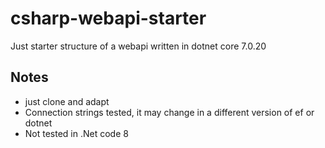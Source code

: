 # csharp-webapi-starter
Just starter structure of a webapi written in dotnet core 7.0.20

## Notes
- just clone and adapt
- Connection strings tested, it may change in a different version of ef or dotnet
- Not tested in .Net code 8